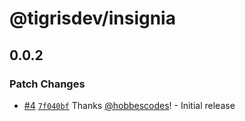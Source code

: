 # @tigrisdev/insignia

## 0.0.2

### Patch Changes

- [#4](https://github.com/hobbescodes/insignia/pull/4) [`7f040bf`](https://github.com/hobbescodes/insignia/commit/7f040bf62bebc4a673f055f326433ded5bdf6788) Thanks [@hobbescodes](https://github.com/hobbescodes)! - Initial release
